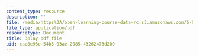 ```yaml
---
content_type: resource
description: ''
file: /media/https%3A/open-learning-course-data-rc.s3.amazonaws.com/6-006-introduction-to-algorithms-fall-2011/cae8e93e54b503ae208543262473d209_-DwGrJ8JxDc.pdf
file_type: application/pdf
resourcetype: Document
title: 3play pdf file
uid: cae8e93e-54b5-03ae-2085-43262473d209
---
```

